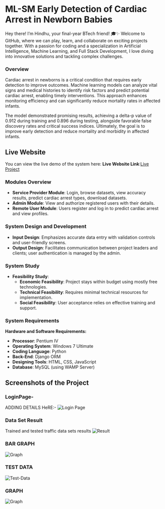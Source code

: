 # ML-SM Early Detection of Cardiac Arrest in Newborn Babies

Hey there! I’m Hindhu, your final-year BTech friend! 🎓✨ Welcome to GitHub, where we can play, learn, and collaborate on exciting projects together. With a passion for coding and a specialization in Artificial Intelligence, Machine Learning, and Full Stack Development, I love diving into innovative solutions and tackling complex challenges.

### Overview

Cardiac arrest in newborns is a critical condition that requires early detection to improve outcomes. Machine learning models can analyze vital signs and medical histories to identify risk factors and predict potential cardiac arrest, enabling timely interventions. This approach enhances monitoring efficiency and can significantly reduce mortality rates in affected infants.

The model demonstrated promising results, achieving a delta-p value of 0.912 during training and 0.896 during testing, alongside favorable false discovery rates and critical success indices. Ultimately, the goal is to improve early detection and reduce mortality and morbidity in affected infants.

## Live Website
You can view the live demo of the system here:
**Live Website Link**:[Live Project]() 




### Modules Overview

- **Service Provider Module**: Login, browse datasets, view accuracy results, predict cardiac arrest types, download datasets.
- **Admin Module**: View and authorize registered users with their details.
- **Remote User Module**: Users register and log in to predict cardiac arrest and view profiles.

### System Design and Development

- **Input Design**: Emphasizes accurate data entry with validation controls and user-friendly screens.
- **Output Design**: Facilitates communication between project leaders and clients; user authentication is managed by the admin.

### System Study

- **Feasibility Study**:
  - **Economic Feasibility**: Project stays within budget using mostly free technologies.
  - **Technical Feasibility**: Requires minimal technical resources for implementation.
  - **Social Feasibility**: User acceptance relies on effective training and support.
 
### System Requirements

**Hardware and Software Requirements:**

- **Processor**: Pentium IV  
- **Operating System**: Windows 7 Ultimate  
- **Coding Language**: Python  
- **Back-End**: Django ORM  
- **Designing Tools**: HTML, CSS, JavaScript  
- **Database**: MySQL (using WAMP Server)

## Screenshots of the Project

### LoginPage-
ADDING DETAILS HeRE:-
![Login Page]()

### Data Set Result
Trained and tested traffic data sets results
![Result]()

### BAR GRAPH
![Graph]()


### TEST DATA
![Test-Data]()

### GRAPH
![Graph]()


